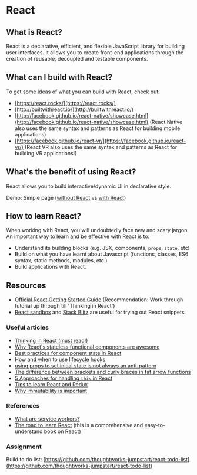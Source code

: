 # React

## What is React?

React is a declarative, efficient, and flexible JavaScript library for building user interfaces. It allows you to create front-end applications through the creation of reusable, decoupled and testable components.

## What can I build with React?

To get some ideas of what you can build with React, check out:

* [https://react.rocks/](https://react.rocks/)
* [http://builtwithreact.io/](http://builtwithreact.io/)  
* [http://facebook.github.io/react-native/showcase.html](http://facebook.github.io/react-native/showcase.html) \(React Native also uses the same syntax and patterns as React for building mobile applications\)
* [https://facebook.github.io/react-vr/](https://facebook.github.io/react-vr/) \(React VR also uses the same syntax and patterns as React for building VR applications!\)

## What's the benefit of using React?

React allows you to build interactive/dynamic UI in declarative style.

Demo: Simple page \([without React](https://codepen.io/davified/pen/KQodXj) vs [with React](https://codepen.io/davified/pen/jZzPpK)\)

## How to learn React?

When working with React, you will undoubtedly face new and scary jargon. An important way to learn and be effective with React is to:

* Understand its building blocks \(e.g. JSX, components, `props`, `state`, etc\)
* Build on what you have learnt about Javascript \(functions, classes, ES6 syntax, static methods, modules, etc.\)
* Build applications with React.

## Resources

* [Official React Getting Started Guide](https://reactjs.org/docs/hello-world.html) \(Recommendation: Work through tutorial up through till 'Thinking in React'\)
* [React sandbox](https://codesandbox.io/s/) and [Stack Blitz](https://stackblitz.com/) are useful for trying out React snippets.

### Useful articles

* [Thinking in React \(must read!\)](https://reactjs.org/docs/thinking-in-react.html)
* [Why React's stateless functional components are awesome](https://hackernoon.com/react-stateless-functional-components-nine-wins-you-might-have-overlooked-997b0d933dbc)
* [Best practices for component state in React](http://brewhouse.io/blog/2015/03/24/best-practices-for-component-state-in-reactjs.html)
* [How and when to use lifecycle hooks](https://engineering.musefind.com/react-lifecycle-methods-how-and-when-to-use-them-2111a1b692b1)
* [using props to set initial state is not always an anti-pattern](https://zhenyong.github.io/react/tips/props-in-getInitialState-as-anti-pattern.html)
* [The difference between brackets and curly braces in fat arrow functions](https://stackoverflow.com/questions/39629962/arrow-function-without-curly-braces)
* [5 Approaches for handling `this` in React](https://medium.freecodecamp.org/react-binding-patterns-5-approaches-for-handling-this-92c651b5af56)
* [Tips to learn React and Redux](https://www.robinwieruch.de/tips-to-learn-react-redux/)
* [Why immutability is important](https://reactjs.org/tutorial/tutorial.html#why-immutability-is-important)

### References

* [What are service workers?](https://developers.google.com/web/fundamentals/primers/service-workers/)
* [The road to learn React](https://leanpub.com/the-road-to-learn-react) \(this is a comprehensive and easy-to-understand book on React\)

### Assignment

Build to do list: [https://github.com/thoughtworks-jumpstart/react-todo-list](https://github.com/thoughtworks-jumpstart/react-todo-list)


